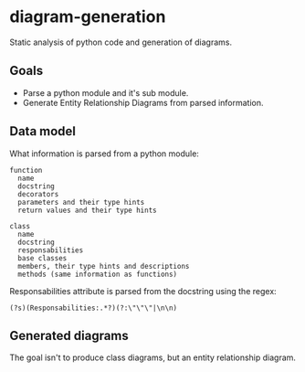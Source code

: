 # diagram-generation
Static analysis of python code and generation of diagrams.

## Goals
- Parse a python module and it's sub module.
- Generate Entity Relationship Diagrams from parsed information.

## Data model
What information is parsed from a python module:
```
function
  name
  docstring
  decorators
  parameters and their type hints
  return values and their type hints

class
  name
  docstring
  responsabilities
  base classes
  members, their type hints and descriptions
  methods (same information as functions)
```

Responsabilities attribute is parsed from the docstring using the regex:
```regex
(?s)(Responsabilities:.*?)(?:\"\"\"|\n\n)
```

## Generated diagrams
The goal isn't to produce class diagrams, but an entity relationship diagram.